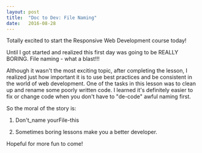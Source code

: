 ```yaml
---
layout: post
title:  "Doc to Dev: File Naming"
date:   2016-08-28
---
```

Totally excited to start the Responsive Web Development course today!

Until I got started and realized this first day was going to be REALLY BORING. File naming - what a blast!!!

Although it wasn't the most exciting topic, after completing the lesson, I realized just how important it is to use best
practices and be consistent in the world of web development. One of the tasks in this lesson was to clean up and rename some
poorly written code. I learned it's definitely easier to fix or change code when you don't have to "de-code" awful naming
first.

So the moral of the story is:

1. Don't_name yourFile-this

2. Sometimes boring lessons make you a better developer.

Hopeful for more fun to come!
